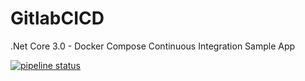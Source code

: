 # GitlabCICD
.Net Core 3.0 - Docker Compose Continuous Integration Sample App

[![pipeline status](https://gitlab.com/alicoskun/GitlabCICD/badges/master/pipeline.svg)](https://gitlab.com/alicoskun/GitlabCICD/commits/master)

